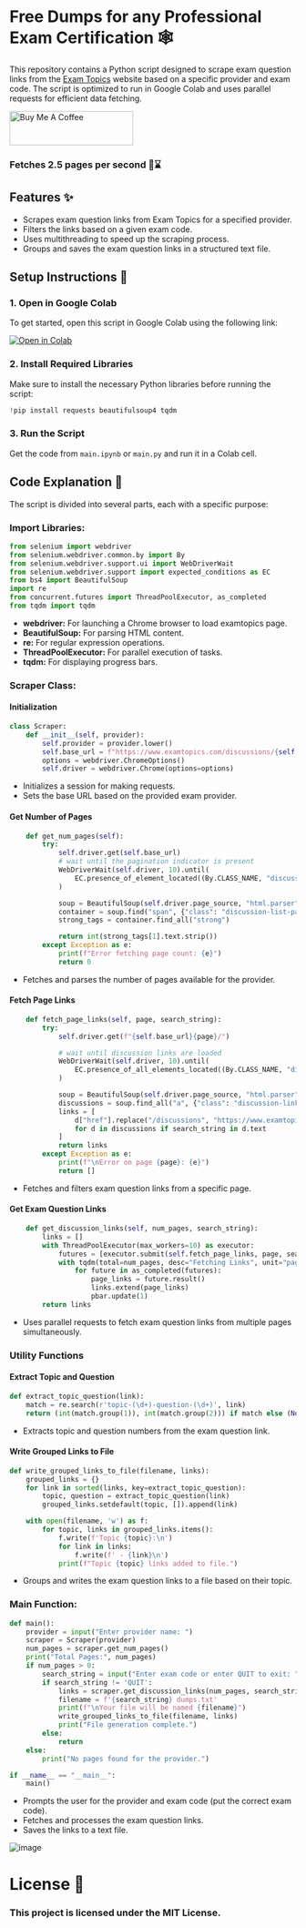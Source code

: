 # Free Dumps for any Professional Exam Certification 🕸️

This repository contains a Python script designed to scrape exam question links from the [Exam Topics](https://www.examtopics.com) website based on a specific provider and exam code. 
The script is optimized to run in Google Colab and uses parallel requests for efficient data fetching.

<a href="https://www.buymeacoffee.com/swarnavadutta" target="_blank"><img src="https://cdn.buymeacoffee.com/buttons/v2/default-yellow.png" alt="Buy Me A Coffee" style="height: 60px !important;width: 217px !important;" ></a>

### Fetches 2.5 pages per second 📄⌛

## Features ✨

- Scrapes exam question links from Exam Topics for a specified provider.
- Filters the links based on a given exam code.
- Uses multithreading to speed up the scraping process.
- Groups and saves the exam question links in a structured text file.

## Setup Instructions 🚀

### 1. Open in Google Colab

To get started, open this script in Google Colab using the following link:

[![Open in Colab](https://colab.research.google.com/assets/colab-badge.svg)](https://colab.research.google.com/)

### 2. Install Required Libraries

Make sure to install the necessary Python libraries before running the script:

```python
!pip install requests beautifulsoup4 tqdm
```
### 3. Run the Script
Get the code from ```main.ipynb``` or ```main.py``` and run it in a Colab cell.

## Code Explanation 🧩
The script is divided into several parts, each with a specific purpose:

### Import Libraries:

```python
from selenium import webdriver
from selenium.webdriver.common.by import By
from selenium.webdriver.support.ui import WebDriverWait
from selenium.webdriver.support import expected_conditions as EC
from bs4 import BeautifulSoup
import re
from concurrent.futures import ThreadPoolExecutor, as_completed
from tqdm import tqdm
```
- **webdriver:** For launching a Chrome browser to load examtopics page.
- **BeautifulSoup:** For parsing HTML content.
- **re:** For regular expression operations.
- **ThreadPoolExecutor:** For parallel execution of tasks.
- **tqdm:** For displaying progress bars.

### Scraper Class:
#### Initialization

```python
class Scraper:
    def __init__(self, provider):
        self.provider = provider.lower()
        self.base_url = f"https://www.examtopics.com/discussions/{self.provider}/"
        options = webdriver.ChromeOptions()
        self.driver = webdriver.Chrome(options=options)
```
- Initializes a session for making requests.
- Sets the base URL based on the provided exam provider.

#### Get Number of Pages
```python
    def get_num_pages(self):
        try:
            self.driver.get(self.base_url)
            # wait until the pagination indicator is present
            WebDriverWait(self.driver, 10).until(
                EC.presence_of_element_located((By.CLASS_NAME, "discussion-list-page-indicator"))
            )

            soup = BeautifulSoup(self.driver.page_source, "html.parser")
            container = soup.find("span", {"class": "discussion-list-page-indicator"})
            strong_tags = container.find_all("strong")

            return int(strong_tags[1].text.strip())
        except Exception as e:
            print(f"Error fetching page count: {e}")
            return 0
```
- Fetches and parses the number of pages available for the provider.

#### Fetch Page Links
```python
    def fetch_page_links(self, page, search_string):
        try:
            self.driver.get(f"{self.base_url}{page}/")

            # wait until discussion links are loaded
            WebDriverWait(self.driver, 10).until(
                EC.presence_of_all_elements_located((By.CLASS_NAME, "discussion-link"))
            )

            soup = BeautifulSoup(self.driver.page_source, "html.parser")
            discussions = soup.find_all("a", {"class": "discussion-link"})
            links = [
                d["href"].replace("/discussions", "https://www.examtopics.com/discussions", 1)
                for d in discussions if search_string in d.text
            ]
            return links
        except Exception as e:
            print(f"\nError on page {page}: {e}")
            return []
```
- Fetches and filters exam question links from a specific page.

#### Get Exam Question Links
```python
    def get_discussion_links(self, num_pages, search_string):
        links = []
        with ThreadPoolExecutor(max_workers=10) as executor:
            futures = [executor.submit(self.fetch_page_links, page, search_string) for page in range(1, num_pages + 1)]
            with tqdm(total=num_pages, desc="Fetching Links", unit="page") as pbar:
                for future in as_completed(futures):
                    page_links = future.result()
                    links.extend(page_links)
                    pbar.update(1)
        return links
```
- Uses parallel requests to fetch exam question links from multiple pages simultaneously.

### Utility Functions
#### Extract Topic and Question

```python
def extract_topic_question(link):
    match = re.search(r'topic-(\d+)-question-(\d+)', link)
    return (int(match.group(1)), int(match.group(2))) if match else (None, None)
```
- Extracts topic and question numbers from the exam question link.

#### Write Grouped Links to File
```python
def write_grouped_links_to_file(filename, links):
    grouped_links = {}
    for link in sorted(links, key=extract_topic_question):
        topic, question = extract_topic_question(link)
        grouped_links.setdefault(topic, []).append(link)

    with open(filename, 'w') as f:
        for topic, links in grouped_links.items():
            f.write(f'Topic {topic}:\n')
            for link in links:
                f.write(f' - {link}\n')
            print(f"Topic {topic} links added to file.")
```
- Groups and writes the exam question links to a file based on their topic.

### Main Function:

```python
def main():
    provider = input("Enter provider name: ")
    scraper = Scraper(provider)
    num_pages = scraper.get_num_pages()
    print("Total Pages:", num_pages)
    if num_pages > 0:
        search_string = input("Enter exam code or enter QUIT to exit: ").upper()
        if search_string != 'QUIT':
            links = scraper.get_discussion_links(num_pages, search_string)
            filename = f'{search_string} dumps.txt'
            print(f"\nYour file will be named {filename}")
            write_grouped_links_to_file(filename, links)
            print("File generation complete.")
        else:
            return
    else:
        print("No pages found for the provider.")

if __name__ == "__main__":
    main()
```

- Prompts the user for the provider and exam code (put the correct exam code).
- Fetches and processes the exam question links.
- Saves the links to a text file.
  
![image](https://github.com/user-attachments/assets/5a896479-5f7d-4904-a8e8-e0371d7a8a9c)


# License 📄
### This project is licensed under the MIT License.
